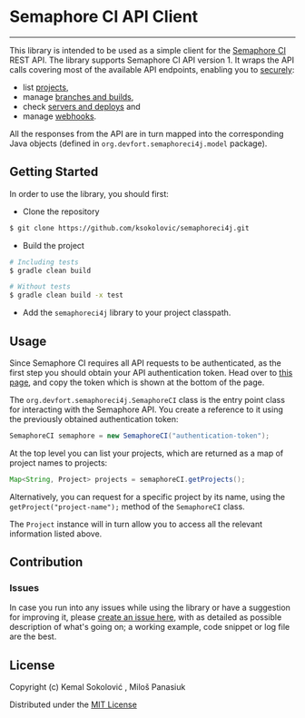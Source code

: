 # Semaphore CI API Client
***

This library is intended to be used as a simple client for the [Semaphore CI](https://semaphoreci.com) REST API. The library supports Semaphore CI API version 1. It wraps the API calls covering most of the available API endpoints, enabling you to [securely](https://semaphoreci.com/docs/api_authentication.html):
 - list [projects](https://semaphoreci.com/docs/projects-api.html), 
 - manage [branches and builds](https://semaphoreci.com/docs/branches-and-builds-api.html), 
 - check [servers and deploys](https://semaphoreci.com/docs/servers-and-deploys-api.html) and 
 - manage [webhooks](https://semaphoreci.com/docs/webhooks-api.html).
 
All the responses from the API are in turn mapped into the corresponding Java objects (defined in `org.devfort.semaphoreci4j.model` package). 

## Getting Started

In order to use the library, you should first: 

- Clone the repository

```sh
$ git clone https://github.com/ksokolovic/semaphoreci4j.git
```

- Build the project

```sh
# Including tests 
$ gradle clean build

# Without tests
$ gradle clean build -x test
```

- Add the `semaphoreci4j` library to your project classpath.

## Usage

Since Semaphore CI requires all API requests to be authenticated, as the first step you should obtain your API authentication token. Head over to [this page](https://semaphoreci.com/users/edit), and copy the token which is shown at the bottom of the page. 

The `org.devfort.semaphoreci4j.SemaphoreCI` class is the entry point class for interacting with the Semaphore API. You create a reference to it using the previously obtained authentication token:

```java
SemaphoreCI semaphore = new SemaphoreCI("authentication-token");
```

At the top level you can list your projects, which are returned as a map of project names to projects:

```java
Map<String, Project> projects = semaphoreCI.getProjects();
```

Alternatively, you can request for a specific project by its name, using the `getProject("project-name");` method of the `SemaphoreCI` class. 

The `Project` instance will in turn allow you to access all the relevant information listed above. 

## Contribution

### Issues 

In case you run into any issues while using the library or have a suggestion for improving it, please [create an issue here](https://github.com/ksokolovic/semaphoreci4j/issues), with as detailed as possible description of what's going on; a working example, code snippet or log file are the best.

## License

Copyright (c) Kemal Sokolović <kemal DOT sokolovic AT gmail DOT com>, Miloš Panasiuk <milos DOT panasiuk AT gmail DOT com>

Distributed under the [MIT License](http://opensource.org/licenses/MIT)